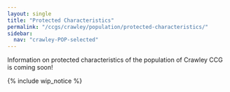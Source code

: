```yaml
---
layout: single
title: "Protected Characteristics"
permalink: "/ccgs/crawley/population/protected-characteristics/"
sidebar:
  nav: "crawley-POP-selected"
---
```


Information on protected characteristics of the population of Crawley CCG is coming soon!

{% include wip_notice %}